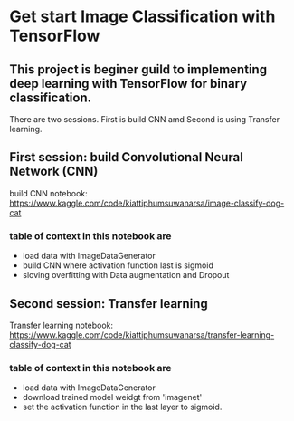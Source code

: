 # Get start Image Classification with TensorFlow
## This project is beginer guild to implementing deep learning with TensorFlow for binary classification. 
There are two sessions. First is build CNN amd Second is using Transfer learning. <br>

## First session: build Convolutional Neural Network (CNN)
build CNN notebook: https://www.kaggle.com/code/kiattiphumsuwanarsa/image-classify-dog-cat

### table of context in this notebook are
* load data with ImageDataGenerator
* build CNN where activation function last is sigmoid
* sloving overfitting with Data augmentation and Dropout

## Second session: Transfer learning
Transfer learning notebook: https://www.kaggle.com/code/kiattiphumsuwanarsa/transfer-learning-classify-dog-cat

### table of context in this notebook are
* load data with ImageDataGenerator
* download trained model weidgt from 'imagenet'
* set the activation function in the last layer to sigmoid.
